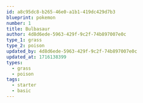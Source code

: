 ```yaml
---
id: a8c95dc8-b265-46e0-a1b1-419dc429d7b3
blueprint: pokemon
number: 1
title: Bulbasaur
author: 4d8d6ede-5963-429f-9c2f-74b897007e0c
type_1: grass
type_2: poison
updated_by: 4d8d6ede-5963-429f-9c2f-74b897007e0c
updated_at: 1716138399
types:
  - grass
  - poison
tags:
  - starter
  - basic
---
```

